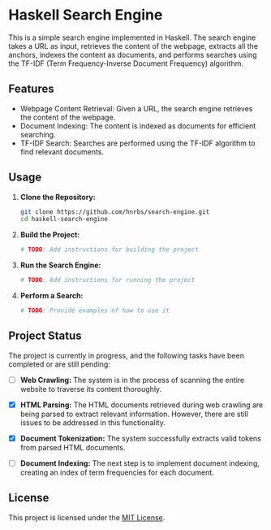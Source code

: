 # Haskell Search Engine

This is a simple search engine implemented in Haskell. The search engine takes a URL as input, retrieves the content of the webpage, extracts all the anchors, indexes the content as documents, and performs searches using the TF-IDF (Term Frequency-Inverse Document Frequency) algorithm.

## Features

- Webpage Content Retrieval: Given a URL, the search engine retrieves the content of the webpage.
- Document Indexing: The content is indexed as documents for efficient searching.
- TF-IDF Search: Searches are performed using the TF-IDF algorithm to find relevant documents.

## Usage

1. **Clone the Repository:**
    ```bash
    git clone https://github.com/hnrbs/search-engine.git
    cd haskell-search-engine
    ```

2. **Build the Project:**
    ```bash
    # TODO: Add instructions for building the project
    ```

3. **Run the Search Engine:**
    ```bash
    # TODO: Add instructions for running the project
    ```

4. **Perform a Search:**
    ```bash
    # TODO: Provide examples of how to use it
    ```
## Project Status

The project is currently in progress, and the following tasks have been completed or are still pending:

- [ ] **Web Crawling:** The system is in the process of scanning the entire website to traverse its content thoroughly.
  
- [x] **HTML Parsing:** The HTML documents retrieved during web crawling are being parsed to extract relevant information. However, there are still issues to be addressed in this functionality.

- [x] **Document Tokenization:** The system successfully extracts valid tokens from parsed HTML documents.

- [ ] **Document Indexing:** The next step is to implement document indexing, creating an index of term frequencies for each document.

## License

This project is licensed under the [MIT License](LICENSE).
